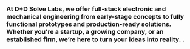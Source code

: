 ### At D+D Solve Labs, we offer full-stack electronic and mechanical engineering from early-stage concepts to fully functional prototypes and production-ready solutions. Whether you're a startup, a growing company, or an established firm, we’re here to turn your ideas into reality. .

